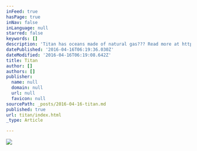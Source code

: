 ```yaml
---
inFeed: true
hasPage: true
inNav: false
inLanguage: null
starred: false
keywords: []
description: 'Titan has oceans made of natural gas??? Read more at http://www.jpl.nasa.gov/news/news.php?feature=4359'
datePublished: '2016-04-16T06:19:36.030Z'
dateModified: '2016-04-16T06:19:08.642Z'
title: Titan
author: []
authors: []
publisher:
  name: null
  domain: null
  url: null
  favicon: null
sourcePath: _posts/2016-04-16-titan.md
published: true
url: titan/index.html
_type: Article

---
```

![](https://the-grid-user-content.s3-us-west-2.amazonaws.com/dd231692-09b9-4a73-bb62-9a8d8f12aab5.jpg)